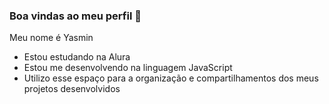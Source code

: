 ### Boa vindas ao meu perfil 🖤

Meu nome é Yasmin

- Estou estudando na Alura
- Estou me desenvolvendo na linguagem JavaScript
- Utilizo esse espaço para a organização e compartilhamentos dos meus projetos desenvolvidos
